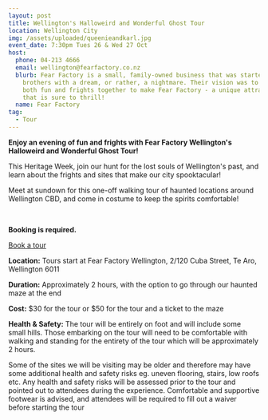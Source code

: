 ```yaml
---
layout: post
title: Wellington's Halloweird and Wonderful Ghost Tour
location: Wellington City
img: /assets/uploaded/queenieandkarl.jpg
event_date: 7:30pm Tues 26 & Wed 27 Oct
host:
  phone: 04-213 4666
  email: wellington@fearfactory.co.nz
  blurb: Fear Factory is a small, family-owned business that was started by two
    brothers with a dream, or rather, a nightmare. Their vision was to bring
    both fun and frights together to make Fear Factory - a unique attraction
    that is sure to thrill!
  name: Fear Factory
tag:
  - Tour
---
```

**Enjoy an evening of fun and frights with Fear Factory Wellington's Halloweird and Wonderful Ghost Tour!** 

This Heritage Week, join our hunt for the lost souls of Wellington's past, and learn about the frights and sites that make our city spooktacular! 

Meet at sundown for this one-off walking tour of haunted locations around Wellington CBD, and come in costume to keep the spirits comfortable!

<br>

**Booking is required.** 

<a href="" class="button">Book a tour</a>

**Location:** Tours start at Fear Factory Wellington, 2/120 Cuba Street, Te Aro, Wellington 6011

**Duration:** Approximately 2 hours, with the option to go through our haunted maze at the end

**Cost:** $30 for the tour or $50 for the tour and a ticket to the maze

**Health & Safety:** The tour will be entirely on foot and will include some small hills. Those embarking on the tour will need to be comfortable with walking and standing for the entirety of the tour which will be approximately 2 hours. 

Some of the sites we will be visiting may be older and therefore may have some additional health and safety risks eg. uneven flooring, stairs, low roofs etc. Any health and safety risks will be assessed prior to the tour and pointed out to attendees during the experience. Comfortable and supportive footwear is advised, and attendees will be required to fill out a waiver before starting the tour
